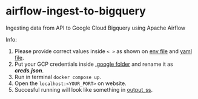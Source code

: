 # airflow-ingest-to-bigquery
Ingesting data from API to Google Cloud Bigquery using Apache Airflow

Info:
1. Please provide correct values inside `< >` as shown on [env file](https://github.com/zeenfts/airflow-ingest-to-bigquery/blob/main/.env) and [yaml file](https://github.com/zeenfts/airflow-ingest-to-bigquery/blob/main/docker-compose.yaml).
2. Put your GCP credentials inside [.google folder](https://github.com/zeenfts/airflow-ingest-to-bigquery/tree/main/.google) and rename it as _**creds.json**_.
3. Run in terminal `docker compose up`.
4. Open the `localhost:<YOUR_PORT>` on website.
5. Succesful running will look like something in [output_ss](https://github.com/zeenfts/airflow-ingest-to-bigquery/tree/main/output_ss).
